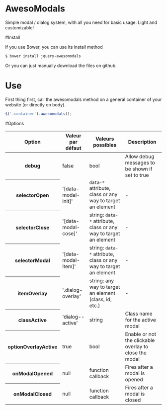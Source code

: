 # AwesoModals
Simple modal / dialog system, with all you need for basic usage. Light and customizable!

#Install

If you use Bower, you can use its install method

```bash
$ bower install jquery-awesomodals
```

Or you can just manually download the files on github.

# Use

First thing first, call the awesomodals method on a general container of your website (or directly on body).

```javascript
$('.container').awesomodals();
```

#Options
<table>
	<thead>
		<tr>
			<th>Option</th>
			<th>Valeur par défaut</th>
			<th>Valeurs possibles</th>
			<th>Description</th>
		</tr>
	</thead>
	<tbody>
		<tr>
			<th>debug</th>
			<td>false</td>
			<td>bool</td>
			<td>Allow debug messages to be shown if set to true</td>
		</tr>
		<tr>
			<th>selectorOpen</th>
			<td>'[data-modal-init]'</td>
			<td><code>data-*</code> attribute, class or any way to target an element</td>
			<td>-</td>
		</tr>
		<tr>
			<th>selectorClose</th>
			<td>'[data-modal-cose]'</td>
			<td>string: <code>data-*</code> attribute, class or any way to target an element</td>
			<td>-</td>
		</tr>
		<tr>
			<th>selectorModal</th>
			<td>'[data-modal-item]'</td>
			<td>string: <code>data-*</code> attribute, class or any way to target an element</td>
			<td>-</td>
		</tr>
		<tr>
			<th>itemOverlay</th>
			<td>'.dialog-overlay'</td>
			<td>string: any way to target an element (class, id, etc.)</td>
			<td>-</td>
		</tr>
		<tr>
			<th>classActive</th>
			<td>'dialog--active'</td>
			<td>string</td>
			<td>Class name for the active modal</td>
		</tr>
		<tr>
			<th>optionOverlayActive</th>
			<td>true</td>
			<td>bool</td>
			<td>Enable or not the clickable overlay to close the modal</td>
		</tr>
		<tr>
			<th>onModalOpened</th>
			<td>null</td>
			<td>function callback</td>
			<td>Fires after a modal is opened</td>
		</tr>
		<tr>
			<th>onModalClosed</th>
			<td>null</td>
			<td>function callback</td>
			<td>Fires after a modal is closed</td>
		</tr>
	</tbody>
</table>
